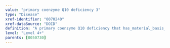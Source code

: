 ```yaml
---
value: "primary coenzyme Q10 deficiency 3"
type: "Disease"
xref-identifier: "0070240"
xref-dataSource: "DOID"
definition: "A primary coenzyme Q10 deficiency that has_material_basis_in an autosomal recessive mutation of PDSS2 on chromosome 6q21."
level: "Level 4+"
parents: [0050730]
---
```

